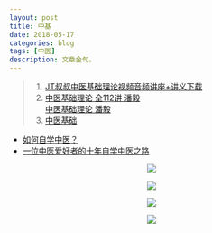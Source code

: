 ```yaml
---
layout: post
title: 中基
date: 2018-05-17
categories: blog
tags: [中医]
description: 文章金句。
---
```



>1. [JT叔叔中医基础理论视频音频讲座+讲义下载](http://daoyi.yuexinli.com/11692.html)
>1. [中医基础理论 全112讲 潘毅](https://www.bilibili.com/video/av11686545)<br>
[中医基础理论 潘毅](https://www.bilibili.com/video/av10414547)
>1. [中医基础](https://www.bilibili.com/video/av19441934)
- [如何自学中医？](https://www.zhihu.com/question/19796475)
- [一位中医爱好者的十年自学中医之路](http://blog.sina.com.cn/s/blog_7f3473380102vsca.html)


<center>
    <p><img src="http://wx2.sinaimg.cn/mw690/005IPc5ngy1fonylw5olhj30cx0bbjwq.jpg" align="center"></p>
    <p><img src="http://wx4.sinaimg.cn/large/005IPc5ngy1fooizcl4ozj30cy0fraao.jpg" align="center"></p>
    <p><img src="http://img.mp.sohu.com/q_70,c_zoom,w_640/upload/20170723/967e95a068cc4f9791acb71a4b5ab70a_th.jpg" align="center"></p>
    <p><img src="http://www.med66.com/upload/html/2016/09/yl180501.png" align="center"></p>
</center>
